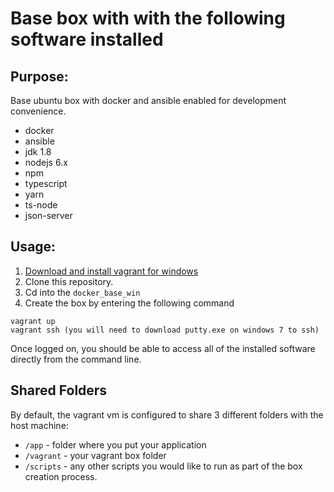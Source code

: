 # Base box with with the following software installed



## Purpose:
Base ubuntu box with docker and ansible enabled for development convenience.

* docker
* ansible
* jdk 1.8
* nodejs 6.x
* npm
* typescript
* yarn
* ts-node
* json-server

## Usage:

1. [Download and install vagrant for windows](http://www.google.com)
2. Clone this repository.
3. Cd into the `docker_base_win`
3. Create the box by entering the following command

```
vagrant up
vagrant ssh (you will need to download putty.exe on windows 7 to ssh)
```

Once logged on, you should be able to access all of the installed software directly from the command line.

## Shared Folders

By default, the vagrant vm is configured to share 3 different folders with the host machine:

 * `/app` - folder where you put your application
 * `/vagrant` - your vagrant box folder
 * `/scripts` - any other scripts you would like to run as part of the box creation process.

